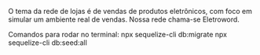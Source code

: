 O tema da rede de lojas é de vendas de produtos eletrônicos, com foco em simular um ambiente real de vendas. Nossa rede chama-se Eletroword.

Comandos para rodar no terminal:
npx sequelize-cli db:migrate
npx sequelize-cli db:seed:all